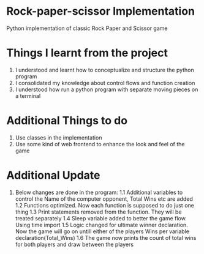 # Rock-paper-scissor Implementation
Python implementation of classic Rock Paper and Scissor game

# Things I learnt from the project

1. I understood and learnt how to conceptualize and structure the python program
2. I consolidated my knowledge about control flows and function creation
3. I understood how run a python program with separate moving pieces on a terminal


# Additional Things to do
1. Use classes in the implementation
2. Use some kind of web frontend to enhance the look and feel of the game 


# Additional Update
1. Below changes are done in the program:
1.1 Additional variables to control the Name of the computer opponent, Total Wins etc are added
1.2 Functions optimized. Now each function is supposed to do just one thing
1.3 Print statements removed from the function. They will be treated separately
1.4 Sleep variable added to better the game flow. Using time import
1.5 Logic changed for ultimate winner declaration. Now the game will go on untill either of the players Wins per variable declaration(Total_Wins)
1.6 The game now prints the count of total wins for both players and draw between the players
